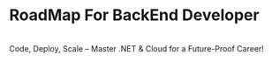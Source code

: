 # RoadMap For BackEnd Developer
<br>Code, Deploy, Scale – Master .NET & Cloud for a Future-Proof Career!</br>
